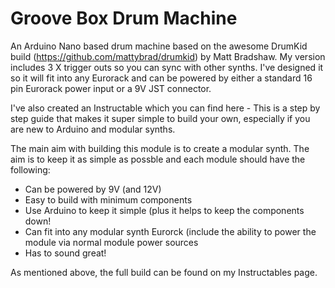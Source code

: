 # Groove Box Drum Machine
An Arduino Nano based drum machine based on the awesome DrumKid build (https://github.com/mattybrad/drumkid) by Matt Bradshaw.  My version includes 3 X trigger outs so you can sync with other synths.  I've designed it so it will fit into any Eurorack and can be powered by either a standard 16 pin Eurorack power input or a 9V JST connector.

I've also created an Instructable which you can find here - This is a step by step guide that makes it super simple to build your own, especially if you are new to Arduino and modular synths.

The main aim with building this module is to create a modular synth.  The aim is to keep it as simple as possble and each module should have the following:
 - Can be powered by 9V (and 12V)
 - Easy to build with minimum components
 - Use Arduino to keep it simple (plus it helps to keep the components down!
 - Can fit into any modular synth Eurorck (include the ability to power the module via normal module power sources
 - Has to sound great!

As mentioned above, the full build can be found on my Instructables page.

